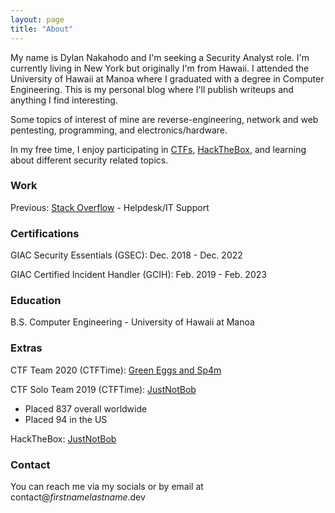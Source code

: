 ```yaml
---
layout: page
title: "About"
---
```


My name is Dylan Nakahodo and I'm seeking a Security Analyst role. I'm currently living in New York but originally I'm from Hawaii. I attended the University of Hawaii at Manoa where I graduated with a degree in Computer Engineering. This is my personal blog where I'll publish writeups and anything I find interesting.

Some topics of interest of mine are reverse-engineering, network and web pentesting, programming, and electronics/hardware.

In my free time, I enjoy participating in [CTFs](https://ctfd.io/whats-a-ctf/), [HackTheBox](https://www.hackthebox.eu/), and learning about different security related topics.

### Work
Previous: [Stack Overflow](https://stackoverflow.com/) - Helpdesk/IT Support

### Certifications
GIAC Security Essentials (GSEC): Dec. 2018 - Dec. 2022

GIAC Certified Incident Handler (GCIH): Feb. 2019 - Feb. 2023

### Education
B.S. Computer Engineering - University of Hawaii at Manoa

### Extras
CTF Team 2020 (CTFTime): [Green Eggs and Sp4m](https://ctftime.org/team/106764)

CTF Solo Team 2019 (CTFTime): [JustNotBob](https://ctftime.org/team/62698)
- Placed 837 overall worldwide
- Placed 94 in the US

HackTheBox: [JustNotBob](https://www.hackthebox.eu/profile/35547)

### Contact
You can reach me via my socials or by email at contact@_firstnamelastname_.dev
